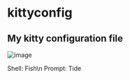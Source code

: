 # kittyconfig

My kitty configuration file
----------

![image](https://user-images.githubusercontent.com/67988191/219544733-241aa894-d3ea-49ea-a6c8-bc89a9c6289c.png)

Shell:  Fish\n
Prompt: Tide

